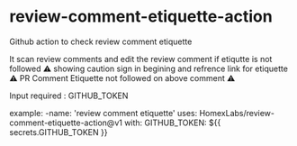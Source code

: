 # review-comment-etiquette-action
Github action to check review comment etiquette

It scan review comments and edit the review comment if etiqutte is not followed
⚠️ showing caution sign in begining and refrence link for etiquette
⚠️ PR Comment Etiquette not followed on above comment ⚠️

Input required : GITHUB_TOKEN

example:
    -name: 'review comment etiquette'
     uses: HomexLabs/review-comment-etiquette-action@v1
     with:
       GITHUB_TOKEN: ${{ secrets.GITHUB_TOKEN }}
